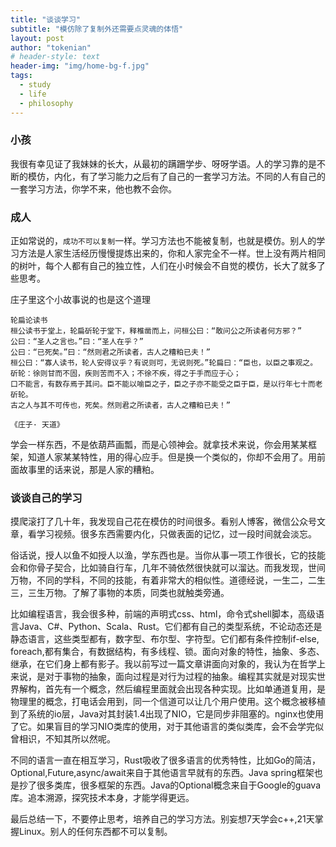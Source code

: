 ```yaml
---
title: "谈谈学习"
subtitle: "模仿除了复制外还需要点灵魂的体悟"
layout: post
author: "tokenian"
# header-style: text
header-img: "img/home-bg-f.jpg"
tags:
  - study
  - life
  - philosophy
---
```


### 小孩

我很有幸见证了我妹妹的长大，从最初的蹒跚学步、呀呀学语。人的学习靠的是不断的模仿，内化，有了学习能力之后有了自己的一套学习方法。不同的人有自己的一套学习方法，你学不来，他也教不会你。

### 成人

正如常说的，`成功不可以复制`一样。学习方法也不能被复制，也就是模仿。别人的学习方法是人家生活经历慢慢提炼出来的，你和人家完全不一样。世上没有两片相同的树叶，每个人都有自己的独立性，人们在小时候会不自觉的模仿，长大了就多了些思考。



庄子里这个小故事说的也是这个道理

```
轮扁论读书
桓公读书于堂上，轮扁斫轮于堂下，释椎凿而上，问桓公曰：“敢问公之所读者何方邪？”
公曰：“圣人之言也。”曰：“圣人在乎？”
公曰：“已死矣。”曰：“然则君之所读者，古人之糟粕已夫！”
桓公曰：“寡人读书，轮人安得议乎？有说则可，无说则死。”轮扁曰：“臣也，以臣之事观之。
斫轮：徐则甘而不固，疾则苦而不入；不徐不疾，得之于手而应于心；
口不能言，有数存焉于其问。臣不能以喻臣之子，臣之子亦不能受之臣于臣，是以行年七十而老斫轮。
古之人与其不可传也，死矣。然则君之所读者，古人之糟粕已夫！”

《庄子· 天道》
```

学会一样东西，不是依葫芦画瓢，而是心领神会。就拿技术来说，你会用某某框架，知道人家某某特性，用的得心应手。但是换一个类似的，你却不会用了。用前面故事里的话来说，那是人家的糟粕。



### 谈谈自己的学习

摸爬滚打了几十年，我发现自己花在模仿的时间很多。看别人博客，微信公众号文章，看学习视频。很多东西需要内化，只做表面的记忆，过一段时间就会淡忘。



俗话说，授人以鱼不如授人以渔，学东西也是。当你从事一项工作很长，它的技能会和你骨子契合，比如骑自行车，几年不骑依然很快就可以溜达。而我发现，世间万物，不同的学科，不同的技能，有着非常大的相似性。道德经说，一生二，二生三，三生万物。了解了事物的本质，同类也就触类旁通。



比如编程语言，我会很多种，前端的声明式css、html，命令式shell脚本，高级语言Java、C#、Python、Scala、Rust。它们都有自己的类型系统，不论动态还是静态语言，这些类型都有，数字型、布尔型、字符型。它们都有条件控制if-else, foreach,都有集合，有数据结构，有多线程、锁。面向对象的特性，抽象、多态、继承，在它们身上都有影子。我以前写过一篇文章讲面向对象的，我认为在哲学上来说，是对于事物的抽象，面向过程是对行为过程的抽象。编程其实就是对现实世界解构，首先有一个概念，然后编程里面就会出现各种实现。比如单通道复用，是物理里的概念，打电话会用到，同一个信道可以让几个用户使用。这个概念被移植到了系统的io层，Java对其封装1.4出现了NIO，它是同步非阻塞的。nginx也使用了它。如果盲目的学习NIO类库的使用，对于其他语言的类似类库，会不会学完似曾相识，不知其所以然呢。



不同的语言一直在相互学习，Rust吸收了很多语言的优秀特性，比如Go的简洁，Optional,Future,async/await来自于其他语言早就有的东西。Java spring框架也是抄了很多类库，很多框架的东西。Java的Optional概念来自于Google的guava库。追本溯源，探究技术本身，才能学得更远。



最后总结一下，不要停止思考，培养自己的学习方法。别妄想7天学会c++,21天掌握Linux。别人的任何东西都不可以复制。



